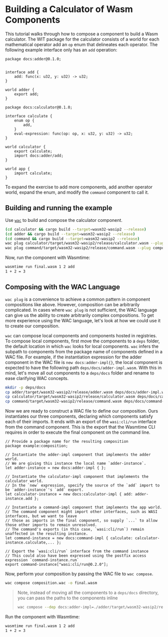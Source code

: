 # Building a Calculator of Wasm Components

This tutorial walks through how to compose a component to build a Wasm calculator.
The WIT package for the calculator consists of a world for each mathematical operator
add an `op` enum that delineates each operator. The following example interface only
has an `add` operation:

```wit adder
package docs:adder@0.1.0;


interface add {
    add: func(x: u32, y: u32) -> u32;
}

world adder {
    export add;
}
```

```wit calculator
package docs:calculator@0.1.0;

interface calculate {
    enum op {
        add,
    }
    eval-expression: func(op: op, x: u32, y: u32) -> u32;
}

world calculator {
    export calculate;
    import docs:adder/add;
}

world app {
    import calculate;
}
```

To expand the exercise to add more components, add another operator world, expand the enum, and modify the `command` component to call it.

## Building and running the example

Use [`wac`](https://github.com/bytecodealliance/wac) to build and compose the calculator component.

```sh
(cd calculator && cargo build --target=wasm32-wasip2 --release)
(cd adder && cargo build --target=wasm32-wasip2 --release)
(cd command && cargo build --target=wasm32-wasip2 --release)
wac plug calculator/target/wasm32-wasip2/release/calculator.wasm --plug adder/target/wasm32-wasip2/release/adder.wasm -o composed.wasm
wac plug command/target/wasm32-wasip2/release/command.wasm --plug composed.wasm -o final.wasm
```

Now, run the component with Wasmtime:

```sh
wasmtime run final.wasm 1 2 add
1 + 2 = 3
```

## Composing with the WAC Language

`wac plug` is a convenience to achieve a common pattern in component compositions like above. However, composition can be arbitrarily complicated. In cases where `wac plug` is not sufficient, the WAC language can give us the ability to create arbitrarily complex compositions. To get more experience using the WAC language, let's look at how we could use it to create our composition.

`wac` can compose local components and components hosted in registries. To compose local components, first move the components to a `deps` folder, the default location in which `wac` looks for local components. `wac` infers the subpath to components from the package name of components defined in a WAC file. For example, if the instantiation expression for the adder component in the WAC file is `new docs:adder-impl{}`, the local component is expected to have the following path `deps/docs/adder-impl.wasm`. With this in mind, let's move all out components to a `deps/docs` folder and rename to ease clarifying WAC concepts.

```sh
mkdir -p deps/docs
cp adder/target/wasm32-wasip2/release/adder.wasm deps/docs/adder-impl.wasm
cp calculator/target/wasm32-wasip2/release/calculator.wasm deps/docs/calculator-impl.wasm
cp command/target/wasm32-wasip2/release/command.wasm deps/docs/command-impl.wasm
```

Now we are ready to construct a WAC file to define our composition. Ours instantiates our three components, declaring
which components satisfy each of their imports. It ends with an export of the `wasi:cli/run` interface from the command component. This is the export that the Wasmtime CLI requires in order to execute the final component on the command line.

```wac
// Provide a package name for the resulting composition
package example:composition;

// Instantiate the adder-impl component that implements the adder world.
// We are giving this instance the local name `adder-instance`.
let adder-instance = new docs:adder-impl { };

// Instantiate the calculator-impl component that implements the calculator world.
// In the `new` expression, specify the source of the `add` import to be `adder-instance`'s `add` export.
let calculator-instance = new docs:calculator-impl { add: adder-instance.add };

// Instantiate a command-impl component that implements the app world.
// The command component might import other interfaces, such as WASI interfaces, but we want to leave
// those as imports in the final component, so supply `...` to allow those other imports to remain unresolved.
// The command's exports (in this case, `wasi:cli/run`) remain unaffected in the resulting instance.
let command-instance = new docs:command-impl { calculate: calculator-instance.calculate,... };

// Export the `wasi:cli/run` interface from the command instance
// This could also have been expressed using the postfix access expression `command-instance.run`
export command-instance["wasi:cli/run@0.2.0"];
```

Now, perform your composition by passing the WAC file to `wac compose`.

```sh
wac compose composition.wac -o final.wasm
```

> Note, instead of moving all the components to a `deps/docs` directory, you can pass the paths to the components inline
> ```sh
> wac compose --dep docs:adder-impl=./adder/target/wasm32-wasip2/release/adder.wasm  --dep docs:calculator-impl=./calculator/target/wasm32-wasip2/release/calculator.wasm --dep docs:command-impl=./command/target/wasm32-wasip2/release/command.wasm  -o final.wasm composition.wac
> ```

Run the component with Wasmtime:

```sh
wasmtime run final.wasm 1 2 add
1 + 2 = 3
```
